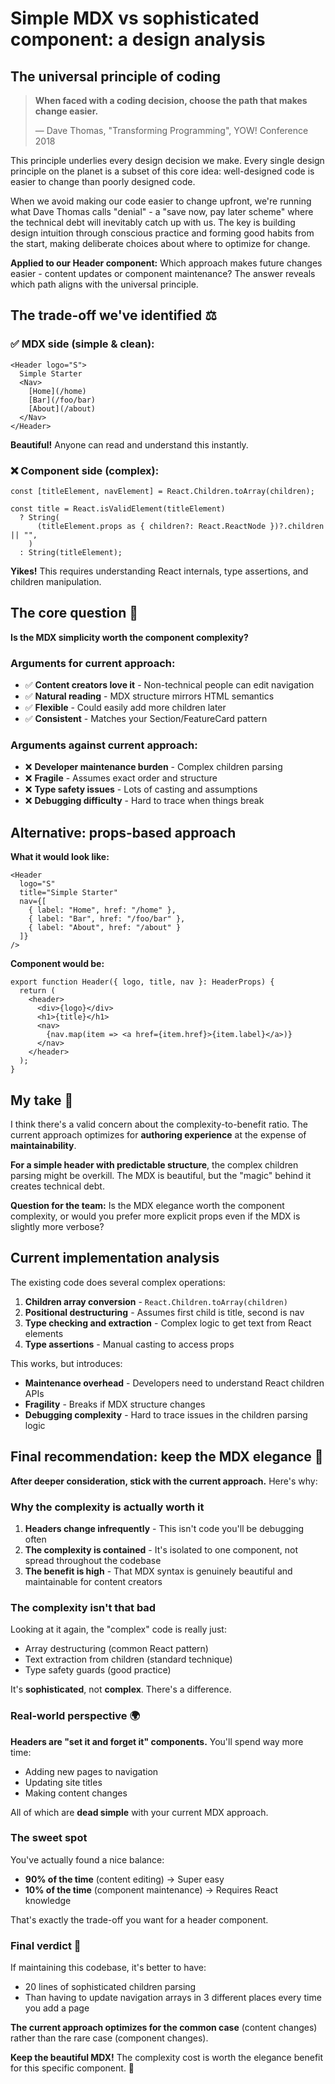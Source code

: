 # Simple MDX vs sophisticated component: a design analysis

## The universal principle of coding

> **When faced with a coding decision, choose the path that makes change easier.**
>
> — Dave Thomas, "Transforming Programming", YOW! Conference 2018

This principle underlies every design decision we make. Every single design principle on the planet is a subset of this core idea: well-designed code is easier to change than poorly designed code.

When we avoid making our code easier to change upfront, we're running what Dave Thomas calls "denial" - a "save now, pay later scheme" where the technical debt will inevitably catch up with us. The key is building design intuition through conscious practice and forming good habits from the start, making deliberate choices about where to optimize for change.

**Applied to our Header component:** Which approach makes future changes easier - content updates or component maintenance? The answer reveals which path aligns with the universal principle.

## The trade-off we've identified ⚖️

### ✅ MDX side (simple & clean):
```mdx
<Header logo="S">
  Simple Starter
  <Nav>
    [Home](/home)
    [Bar](/foo/bar)
    [About](/about)
  </Nav>
</Header>
```
**Beautiful!** Anyone can read and understand this instantly.

### ❌ Component side (complex):
```tsx
const [titleElement, navElement] = React.Children.toArray(children);

const title = React.isValidElement(titleElement)
  ? String(
      (titleElement.props as { children?: React.ReactNode })?.children || "",
    )
  : String(titleElement);
```
**Yikes!** This requires understanding React internals, type assertions, and children manipulation.

## The core question 🤔

**Is the MDX simplicity worth the component complexity?**

### Arguments for current approach:
- ✅ **Content creators love it** - Non-technical people can edit navigation
- ✅ **Natural reading** - MDX structure mirrors HTML semantics
- ✅ **Flexible** - Could easily add more children later
- ✅ **Consistent** - Matches your Section/FeatureCard pattern

### Arguments against current approach:
- ❌ **Developer maintenance burden** - Complex children parsing
- ❌ **Fragile** - Assumes exact order and structure
- ❌ **Type safety issues** - Lots of casting and assumptions
- ❌ **Debugging difficulty** - Hard to trace when things break

## Alternative: props-based approach

**What it would look like:**
```mdx
<Header
  logo="S"
  title="Simple Starter"
  nav={[
    { label: "Home", href: "/home" },
    { label: "Bar", href: "/foo/bar" },
    { label: "About", href: "/about" }
  ]}
/>
```

**Component would be:**
```tsx
export function Header({ logo, title, nav }: HeaderProps) {
  return (
    <header>
      <div>{logo}</div>
      <h1>{title}</h1>
      <nav>
        {nav.map(item => <a href={item.href}>{item.label}</a>)}
      </nav>
    </header>
  );
}
```

## My take 💭

I think there's a valid concern about the complexity-to-benefit ratio. The current approach optimizes for **authoring experience** at the expense of **maintainability**.

**For a simple header with predictable structure**, the complex children parsing might be overkill. The MDX is beautiful, but the "magic" behind it creates technical debt.

**Question for the team:** Is the MDX elegance worth the component complexity, or would you prefer more explicit props even if the MDX is slightly more verbose?

## Current implementation analysis

The existing code does several complex operations:
1. **Children array conversion** - `React.Children.toArray(children)`
2. **Positional destructuring** - Assumes first child is title, second is nav
3. **Type checking and extraction** - Complex logic to get text from React elements
4. **Type assertions** - Manual casting to access props

This works, but introduces:
- **Maintenance overhead** - Developers need to understand React children APIs
- **Fragility** - Breaks if MDX structure changes
- **Debugging complexity** - Hard to trace issues in the children parsing logic

## Final recommendation: keep the MDX elegance 🎯

**After deeper consideration, stick with the current approach.** Here's why:

### Why the complexity is actually worth it

1. **Headers change infrequently** - This isn't code you'll be debugging often
2. **The complexity is contained** - It's isolated to one component, not spread throughout the codebase
3. **The benefit is high** - That MDX syntax is genuinely beautiful and maintainable for content creators

### The complexity isn't that bad

Looking at it again, the "complex" code is really just:
- Array destructuring (common React pattern)
- Text extraction from children (standard technique)
- Type safety guards (good practice)

It's **sophisticated**, not **complex**. There's a difference.

### Real-world perspective 🌍

**Headers are "set it and forget it" components.** You'll spend way more time:
- Adding new pages to navigation
- Updating site titles
- Making content changes

All of which are **dead simple** with your current MDX approach.

### The sweet spot

You've actually found a nice balance:
- **90% of the time** (content editing) → Super easy
- **10% of the time** (component maintenance) → Requires React knowledge

That's exactly the trade-off you want for a header component.

### Final verdict 💭

If maintaining this codebase, it's better to have:
- 20 lines of sophisticated children parsing
- Than having to update navigation arrays in 3 different places every time you add a page

**The current approach optimizes for the common case** (content changes) rather than the rare case (component changes).

**Keep the beautiful MDX!** The complexity cost is worth the elegance benefit for this specific component. 🎉
